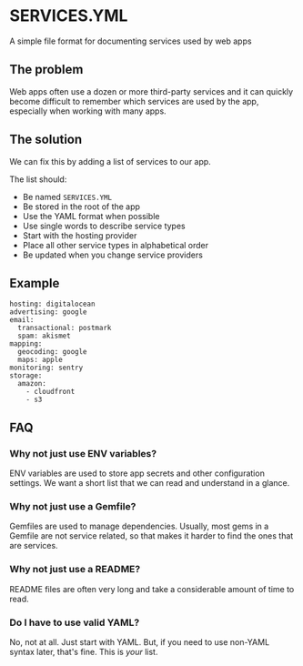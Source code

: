 # SERVICES.YML

A simple file format for documenting services used by web apps

## The problem

Web apps often use a dozen or more third-party services and it can quickly become difficult to remember which services are used by the app, especially when working with many apps.

## The solution

We can fix this by adding a list of services to our app.

The list should:
- Be named `SERVICES.YML`
- Be stored in the root of the app
- Use the YAML format when possible
- Use single words to describe service types
- Start with the hosting provider
- Place all other service types in alphabetical order
- Be updated when you change service providers

## Example

```
hosting: digitalocean
advertising: google
email:
  transactional: postmark
  spam: akismet
mapping:
  geocoding: google
  maps: apple
monitoring: sentry
storage:
  amazon:
    - cloudfront
    - s3
```

## FAQ

### Why not just use ENV variables?
ENV variables are used to store app secrets and other configuration settings. We want a short list that we can read and understand in a glance.

### Why not just use a Gemfile?
Gemfiles are used to manage dependencies. Usually, most gems in a Gemfile are not service related, so that makes it harder to find the ones that are services.

### Why not just use a README?
README files are often very long and take a considerable amount of time to read.

### Do I have to use valid YAML?
No, not at all. Just start with YAML. But, if you need to use non-YAML syntax later, that's fine. This is *your* list.
